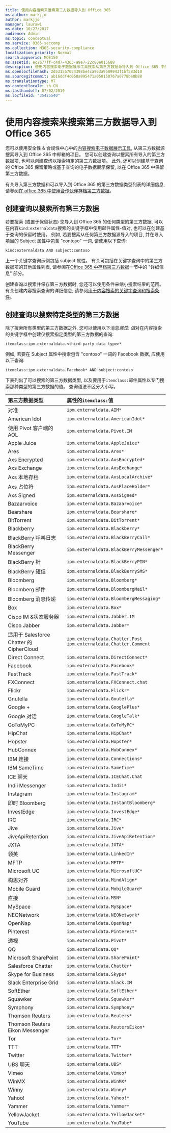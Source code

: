 ```yaml
---
title: 使用内容搜索来搜索第三方数据导入到 Office 365
ms.author: markjjo
author: markjjo
manager: laurawi
ms.date: 10/27/2017
audience: Admin
ms.topic: conceptual
ms.service: O365-seccomp
ms.collection: M365-security-compliance
localization_priority: Normal
search.appverid: MOE150
ms.assetid: ec2677ff-c4d7-4363-a9e7-22c80e015688
description: 使用内容搜索电子数据展示工具搜索从第三方数据源导入到 Office 365 中的邮箱的项目。 您可以创建查询以搜索所有导入的项, 或创建查询以搜索特定的第三方数据类型。 本文列出了可在关键字查询中用于搜索可导入到 Office 365 的第三方数据类型的值。
ms.openlocfilehash: 2d531557054398be4ca963a9b09943f1bf583d10
ms.sourcegitcommit: ab16ddf4c050a995471a058150767a0778be0b88
ms.translationtype: MT
ms.contentlocale: zh-CN
ms.lasthandoff: 07/02/2019
ms.locfileid: "35425540"
---
```

# <a name="use-content-search-to-search-third-party-data-imported-to-office-365"></a>使用内容搜索来搜索第三方数据导入到 Office 365

您可以使用安全性 & 合规性中心中的[内容搜索电子数据展示工具](content-search.md), 从第三方数据源搜索导入到 Office 365 中邮箱的项目。 您可以创建查询以搜索所有导入的第三方数据项, 也可以创建查询以搜索特定的第三方数据项。 此外, 还可以创建基于查询的 Office 365 保留策略或基于查询的电子数据展示保留, 以在 Office 365 中保留第三方数据。 
  
有关导入第三方数据和可以导入到 Office 365 的第三方数据类型列表的详细信息, 请参阅[在 office 365 中使用合作伙伴存档第三方数据](work-with-partner-to-archive-third-party-data.md)。 
  
## <a name="creating-a-query-to-search-all-third-party-data"></a>创建查询以搜索所有第三方数据

若要搜索 (或置于保留状态) 您导入到 Office 365 的任何类型的第三方数据, 可以在内容`kind:externaldata`搜索的关键字框中使用邮件属性-值对, 也可以在创建基于查询的保留时使用。 例如, 若要搜索从任何第三方数据源导入的项目, 并在导入项目的 Subject 属性中包含 "contoso" 一词, 请使用以下查询: 
  
```
kind:externaldata AND subject:contoso
```

上一个关键字查询示例包括 subject 属性。 有关可包括在关键字查询中的第三方数据项的其他属性列表, 请参阅在[Office 365 中存档第三方数据](work-with-partner-to-archive-third-party-data.md#more-information)一节中的 "详细信息" 部分。
  
创建查询以搜索并保存第三方数据时, 您还可以使用条件来缩小搜索结果的范围。 有关创建内容搜索查询的详细信息, 请参阅[用于内容搜索的关键字查询和搜索条件](keyword-queries-and-search-conditions.md)。
  
## <a name="creating-a-query-to-search-specific-types-of-third-party-data"></a>创建查询以搜索特定类型的第三方数据

除了搜索所有类型的第三方数据之外, 您可以使用以下消息*属性: 值*对在内容搜索的关键字框中创建仅搜索指定类型的第三方数据的查询:
  
```
itemclass:ipm.externaldata.<third-party data type>* 
```

例如, 若要在 Subject 属性中搜索包含 "contoso" 一词的 Facebook 数据, 应使用以下查询:
  
```
itemclass:ipm.externaldata.Facebook* AND subject:contoso
```

下表列出了可以搜索的第三方数据类型, 以及要用于`itemclass:`邮件属性以专门搜索那种类型的第三方数据的值。 查询语法不区分大小写。 
  
|**第三方数据类型**|**属性的`itemclass:`值**|
|:-----|:-----|
|对准  <br/> | `ipm.externaldata.AIM*` <br/> |
|American Idol  <br/> | `ipm.externaldata.AmericanIdol*` <br/> |
|使用 Pivot 客户端的 AOL  <br/> | `ipm.externaldata.Pivot.IM` <br/> |
|Apple Juice  <br/> | `ipm.externaldata.AppleJuice*` <br/> |
|Ares  <br/> | `ipm.externaldata.Ares*` <br/> |
|Axs Encrypted  <br/> | `ipm.externaldata.AxsEncrypted*` <br/> |
|Axs Exchange  <br/> | `ipm.externaldata.AxsExchange*` <br/> |
|Axs 本地存档  <br/> | `ipm.externaldata.AxsLocalArchive*` <br/> |
|Axs 占位符  <br/> | `ipm.externaldata.AxsPlaceHolder*` <br/> |
|Axs Signed  <br/> | `ipm.externaldata.AxsSigned*` <br/> |
|Bazaarvoice  <br/> | `ipm.externaldata.Bazaarvoice*` <br/> |
|Bearshare  <br/> | `ipm.externaldata.Bearshare*` <br/> |
|BitTorrent  <br/> | `ipm.externaldata.BitTorrent*` <br/> |
|Blackberry  <br/> | `ipm.externaldata.Blackberry*` <br/> |
|BlackBerry 呼叫日志  <br/> | `ipm.externaldata.BlackBerryCall*` <br/> |
|BlackBerry Messenger  <br/> | `ipm.externaldata.BlackBerryMessenger*` <br/> |
|BlackBerry 针  <br/> | `ipm.externaldata.BlackBerryPIN*` <br/> |
|BlackBerry 短信  <br/> | `ipm.externaldata.BlackBerrySMS*` <br/> |
|Bloomberg  <br/> | `ipm.externaldata.Bloomberg*` <br/> |
|Bloomberg 邮件  <br/> | `ipm.externaldata.BloombergMail*` <br/> |
|Bloomberg 消息传递  <br/> | `ipm.externaldata.BloombergMessaging*` <br/> |
|Box  <br/> | `ipm.externaldata.Box*` <br/> |
|Cisco IM &amp;状态服务器  <br/> | `ipm.externaldata.Jabber.IM` <br/> |
|Cisco Jabber  <br/> | `ipm.externaldata.Jabber*` <br/> |
|适用于 Salesforce Chatter 的 CipherCloud  <br/> | `ipm.externaldata.Chatter.Post` <br/>  `ipm.externaldata.Chatter.Comment` <br/> |
|Direct Connect  <br/> | `ipm.externaldata.DirectConnect*` <br/> |
|Facebook  <br/> | `ipm.externaldata.Facebook*` <br/> |
|FastTrack  <br/> | `ipm.externaldata.FastTrack*` <br/> |
|FXConnect  <br/> | `ipm.externaldata.FXConnect.chat` <br/> |
|Flickr  <br/> | `ipm.externaldata.Flickr*` <br/> |
|Gnutella  <br/> | `ipm.externaldata.Gnutella*` <br/> |
|Google +  <br/> | `ipm.externaldata.GooglePlus*` <br/> |
|Google 对话  <br/> | `ipm.externaldata.GoogleTalk*` <br/> |
|GoToMyPC  <br/> | `ipm.externaldata.GoToMyPC*` <br/> |
|HipChat  <br/> | `ipm.externaldata.HipChat*` <br/> |
|Hopster  <br/> | `ipm.externaldata.Hopster*` <br/> |
|HubConnex  <br/> | `ipm.externaldata.HubConnex*` <br/> |
|IBM 连接  <br/> | `ipm.externaldata.Connections*` <br/> |
|IBM SameTime  <br/> | `ipm.externaldata.Sametime*` <br/> |
|ICE 聊天  <br/> | `ipm.externaldata.ICEChat.Chat` <br/> |
|Indii Messenger  <br/> | `ipm.externaldata.Indii*` <br/> |
|Instagram  <br/> | `ipm.externaldata.Instagram*` <br/> |
|即时 Bloomberg  <br/> | `ipm.externaldata.InstantBloomberg*` <br/> |
|InvestEdge  <br/> | `ipm.externaldata.InvestEdge*` <br/> |
|IRC  <br/> | `ipm.externaldata.IRC*` <br/> |
|Jive  <br/> | `ipm.externaldata.Jive*` <br/> |
|JiveApiRetention  <br/> | `ipm.externaldata.JiveApiRetention*` <br/> |
|JXTA  <br/> | `ipm.externaldata.JXTA*` <br/> |
|领英  <br/> | `ipm.externaldata.LinkedIn*` <br/> |
|MFTP  <br/> | `ipm.externaldata.MFTP*` <br/> |
|Microsoft UC  <br/> | `ipm.externaldata.MicrosoftUC*` <br/> |
|构思对齐  <br/> | `ipm.externaldata.MindAlign*` <br/> |
|Mobile Guard  <br/> | `ipm.externaldata.MobileGuard*` <br/> |
|直接  <br/> | `ipm.externaldata.MSN*` <br/> |
|MySpace  <br/> | `ipm.externaldata.MySpace*` <br/> |
|NEONetwork  <br/> | `ipm.externaldata.NEONetwork*` <br/> |
|OpenNap  <br/> | `ipm.externaldata.OpenNap*` <br/> |
|Pinterest  <br/> | `ipm.externaldata.Pinterest*` <br/> |
|透视  <br/> | `ipm.externaldata.Pivot*` <br/> |
|QQ  <br/> | `ipm.externaldata.QQ*` <br/> |
|Microsoft SharePoint  <br/> | `ipm.externaldata.SharePoint*` <br/> |
|Salesforce Chatter  <br/> | `ipm.externaldata.Chatter*` <br/> |
|Skype for Business  <br/> | `ipm.externaldata.Skype*` <br/> |
|Slack Enterprise Grid  <br/> | `ipm.externaldata.Slack.IM` <br/> |
|SoftEther  <br/> | `ipm.externaldata.SoftEther*` <br/> |
|Squawker  <br/> | `ipm.externaldata.Squawker*` <br/> |
|Symphony  <br/> | `ipm.externaldata.Symphony*` <br/> |
|Thomson Reuters  <br/> | `ipm.externaldata.Reuters*` <br/> |
| Thomson Reuters Eikon Messenger  <br/> | `ipm.externaldata.ReutersEikon*` <br/> |
|Tor  <br/> | `ipm.externaldata.Tor*` <br/> |
|TTT  <br/> | `ipm.externaldata.TTT*` <br/> |
|Twitter  <br/> | `ipm.externaldata.Twitter*` <br/> |
|UBS 聊天  <br/> | `ipm.externaldata.UBS*` <br/> |
|Vimeo  <br/> | `ipm.externaldata.Vimeo*` <br/> |
|WinMX  <br/> | `ipm.externaldata.WinMX*` <br/> |
|Winny  <br/> | `ipm.externaldata.Winny*` <br/> |
|Yahoo!  <br/> | `ipm.externaldata.Yahoo!*` <br/> |
|Yammer  <br/> | `ipm.externaldata.Yammer*` <br/> |
|YellowJacket  <br/> | `ipm.externaldata.YellowJacket*` <br/> |
|YouTube  <br/> | `ipm.externaldata.YouTube*` <br/> |
